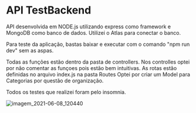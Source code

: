 # API TestBackend

API desenvolvida em NODE.js utilizando express como framework e MongoDB como banco de dados. Utilizei o Atlas para conectar o banco. 

Para teste da aplicação, bastas baixar e executar com o comando "npm run dev" sem as aspas.

Todas as funções estão dentro da pasta de controllers. Nos controlles optei por não comentar as funçoes pois estão bem intuitivas.
As rotas estão definidas no arquivo index.js na pasta Routes 
Optei por criar um Model para Categorias por questão de organização.

Todos os testes que realizei foram pelo insomnia.

![imagem_2021-06-08_120440](https://user-images.githubusercontent.com/78126649/121210018-b6389600-c851-11eb-868a-f40baf1d8e7f.png)
